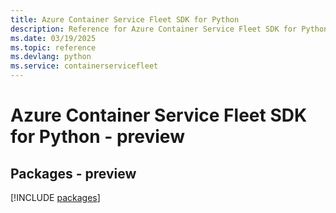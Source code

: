 ```yaml
---
title: Azure Container Service Fleet SDK for Python
description: Reference for Azure Container Service Fleet SDK for Python
ms.date: 03/19/2025
ms.topic: reference
ms.devlang: python
ms.service: containerservicefleet
---
```

# Azure Container Service Fleet SDK for Python - preview
## Packages - preview
[!INCLUDE [packages](container-service-fleet-index.md)]
